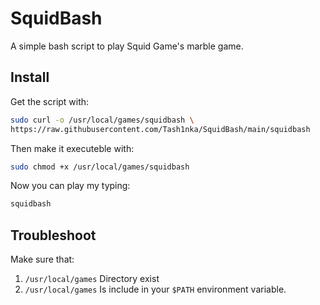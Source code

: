# SquidBash

A simple bash script to play Squid Game's marble game.

## Install

Get the script with:
```bash
sudo curl -o /usr/local/games/squidbash \
https://raw.githubusercontent.com/Tash1nka/SquidBash/main/squidbash
```

Then make it executeble with:

```bash
sudo chmod +x /usr/local/games/squidbash
```

Now you can play my typing:

```bash
squidbash
```

## Troubleshoot

Make sure that:
1. `/usr/local/games` Directory exist
2. `/usr/local/games` Is include in your `$PATH` environment variable.
